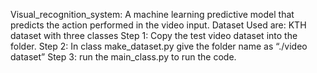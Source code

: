 Visual_recognition_system: A machine learning predictive model that predicts the action performed in the video input.
Dataset Used are: KTH dataset with three classes
Step 1: Copy the test video dataset into the folder.
Step 2: In class make_dataset.py give the folder name as “./video dataset”
Step 3: run the main_class.py to run the code.
